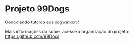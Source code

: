 # Projeto 99Dogs
Conectando tutores aos dogwalkers!

Mais informações do sobre, acesse a organização do projeto: https://github.com/99Dogs
